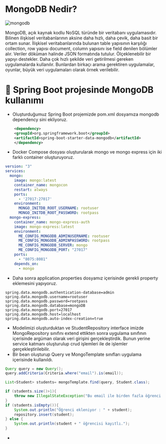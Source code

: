# MongoDB Nedir?

![mongodb](https://user-images.githubusercontent.com/91599453/224635580-d329637b-6a89-413c-ba91-f5e895120ef2.png)


MongoDB, açık kaynak kodlu NoSQL türünde bir veritabanı uygulamasıdır. Bilinen ilişkisel veritabanlarının aksine daha hızlı, daha çevik, daha basit bir ortam sunar. İlişkisel veritabanlarında bulunan table yapısının karşılığı collection, row yapısı document, column yapısını ise field denilen bölümler alır. Veriler döküman halinde JSON formatında tutulur. Ölçeklenebilir bir yapıyı destekler. Daha çok hızlı şekilde veri getirilmesi gereken uygulamalarda kullanılır. Bunlardan birkaçı arama gerektiren uygulamalar, oyunlar, büyük veri uygulamaları olarak örnek verilebilir.

# 🎯 Spring Boot projesinde MongoDB kullanımı

* Oluşturduğumuz Spring Boot projemizde pom.xml dosyamıza mongodb dependency sini ekliyoruz.

``` xml
    <dependency>
	<groupId>org.springframework.boot</groupId>
	<artifactId>spring-boot-starter-data-mongodb</artifactId>
    </dependency>
```
* Docker Compose dosyası oluşturularak mongo ve mongo express için iki farklı container oluşturuyoruz.

``` yml
version: "3"
services:
  mongo:
    image: mongo:latest
    container_name: mongocon
    restart: always
    ports:
      - '27017:27017'
    environment:
      MONGO_INITDB_ROOT_USERNAME: rootuser
      MONGO_INITDB_ROOT_PASSWORD: rootpass
  mongo-express:
    container_name: mongo-express-auth
    image: mongo-express:latest
    environment:
      ME_CONFIG_MONGODB_ADMINUSERNAME: rootuser
      ME_CONFIG_MONGODB_ADMINPASSWORD: rootpass
      ME_CONFIG_MONGODB_SERVER: mongo
      ME_CONFIG_MONGODB_PORT: "27017"
    ports:
      - "8075:8081"
    depends_on:
      - mongo
```

* Daha sonra application.properties dosyamız içerisinde gerekli property eklemesini yapıyoruz.

``` properties
spring.data.mongodb.authentication-database=admin
spring.data.mongodb.username=rootuser
spring.data.mongodb.password=rootpass
spring.data.mongodb.database=mongoDB
spring.data.mongodb.port=27017
spring.data.mongodb.host=localhost
spring.data.mongodb.auto-index-creation=true
```

* Modelimizi oluşturduktan ve StudentRepository interface imizde MongoRepository sınıfını extend ettikten sonra uygulama sınıfının içerisinde argüman olarak veri girişini gerçekleştirdik. Bunun yerine service katmanı oluşturulup crud işlemleri ile de işlemler gerçekleştirilebilir.
* Bir bean oluşturup Query ve MongoTemplate sınıfları uygulama içerisinde kullanıldı.

``` java
Query query = new Query();
query.addCriteria(Criteria.where("email").is(email));

List<Student> students= mongoTemplate.find(query, Student.class);

if (students.size()>1){
	throw new IllegalStateException("Bu email ile birden fazla öğrenci bulundu : " + email);
}
if (students.isEmpty()){
	System.out.println("Öğrenci ekleniyor : " + student);
	repository.insert(student);
} else {
	System.out.println(student + " öğrencisi kayıtlı.");
}
```
* 

